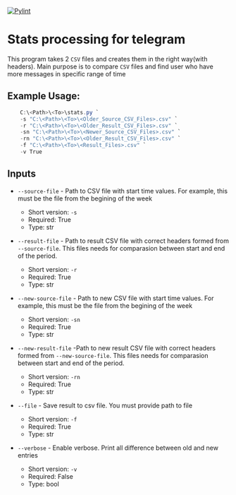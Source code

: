 [![Pylint](https://github.com/zsvs/Stats/actions/workflows/pylint.yml/badge.svg)](https://github.com/zsvs/Stats/actions/workflows/pylint.yml)

# Stats processing for telegram

This program takes 2 `CSV` files and creates them in the right way(with headers). Main purpose is to compare `CSV` files and find user who have more messages in specific range of time

## Example Usage:
```powershell
    C:\<Path>\<To>\stats.py `
    -s "C:\<Path>\<To>\<Older_Source_CSV_Files>.csv" `
    -r "C:\<Path>\<To>\<Older_Result_CSV_Files>.csv" `
    -sn "C:\<Path>\<To>\<Newer_Source_CSV_Files>.csv" `
    -rn "C:\<Path>\<To>\<Older_Result_CSV_Files>.csv" `
    -f "C:\<Path>\<To>\<Result_Files>.csv" `
    -v True
```

## Inputs

* `--source-file` - Path to CSV file with start time values. For example, this must be the file from the begining of the week
    - Short version: `-s`
    - Required: True
    - Type: str

* `--result-file` - Path to result CSV file with correct headers formed from `--source-file`. This files needs for comparasion between start and end of the period.
    - Short version: `-r`
    - Required: True
    - Type: str

* `--new-source-file` - Path to new CSV file with start time values. For example, this must be the file from the begining of the week
    - Short version: `-sn`
    - Required: True
    - Type: str

* `--new-result-file` -Path to new result CSV file with correct headers formed from `--new-source-file`. This files needs for comparasion between start and end of the period.
    - Short version: `-rn`
    - Required: True
    - Type: str

* `--file` - Save result to csv file. You must provide path to file
    - Short version: `-f`
    - Required: True
    - Type: str

* `--verbose` - Enable verbose. Print all difference between old and new entries
    - Short version: `-v`
    - Required: False
    - Type: bool
